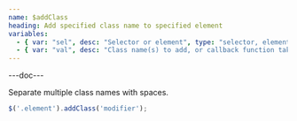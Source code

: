```yaml
---
name: $addClass
heading: Add specified class name to specified element
variables:
  - { var: "sel", desc: "Selector or element", type: "selector, element", req: true }
  - { var: "val", desc: "Class name(s) to add, or callback function taking the element, index, and existing classname", type: "string, callback", req: true }
---
```


---doc---

Separate multiple class names with spaces.

```javascript
$('.element').addClass('modifier');
```